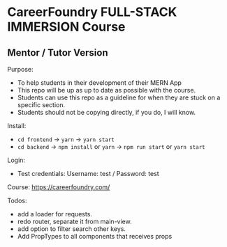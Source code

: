 # CareerFoundry FULL-STACK IMMERSION Course
## Mentor / Tutor Version

Purpose:
- To help students in their development of their MERN App
- This repo will be up as up to date as possible with the course.
- Students can use this repo as a guideline for when they are stuck on a specific section.
- Students should not be copying directly, if you do, I will know.

Install:
- `cd frontend` -> `yarn` -> `yarn start`
- `cd backend` -> `npm install` or `yarn` -> `npm run start` or `yarn start`

Login:
- Test credentials: Username: test / Password: test

Course: https://careerfoundry.com/

Todos:
- add a loader for requests.
- redo router, separate it from main-view.
- add option to filter search other keys.
- Add PropTypes to all components that receives props